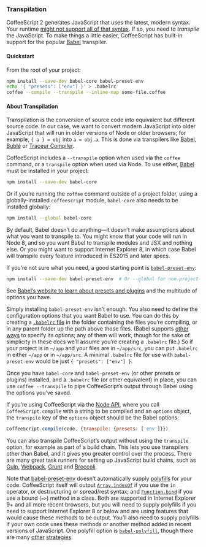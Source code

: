 ### Transpilation

CoffeeScript 2 generates JavaScript that uses the latest, modern syntax. Your runtime [might not support all of that syntax](#compatibility). If so, you need to _transpile_ the JavaScript. To make things a little easier, CoffeeScript has built-in support for the popular [Babel](http://babeljs.io/) transpiler.

#### Quickstart

From the root of your project:

```bash
npm install --save-dev babel-core babel-preset-env
echo '{ "presets": ["env"] }' > .babelrc
coffee --compile --transpile --inline-map some-file.coffee
```

#### About Transpilation

Transpilation is the conversion of source code into equivalent but different source code. In our case, we want to convert modern JavaScript into older JavaScript that will run in older versions of Node or older browsers; for example, `{ a } = obj` into `a = obj.a`. This is done via transpilers like [Babel](http://babeljs.io/), [Bublé](https://buble.surge.sh/) or [Traceur Compiler](https://github.com/google/traceur-compiler).

CoffeeScript includes a `--transpile` option when used via the `coffee` command, or a `transpile` option when used via Node. To use either, [Babel](http://babeljs.io/) must be installed in your project:

```bash
npm install --save-dev babel-core
```

Or if you’re running the `coffee` command outside of a project folder, using a globally-installed `coffeescript` module, `babel-core` also needs to be installed globally:

```bash
npm install --global babel-core
```

By default, Babel doesn’t do anything—it doesn’t make assumptions about what you want to transpile to. You might know that your code will run in Node 8, and so you want Babel to transpile modules and JSX and nothing else. Or you might want to support Internet Explorer 8, in which case Babel will transpile every feature introduced in ES2015 and later specs.

If you’re not sure what you need, a good starting point is [`babel-preset-env`](https://babeljs.io/docs/plugins/preset-env/):

```bash
npm install --save-dev babel-preset-env  # Or --global for non-project-based usage
```

See [Babel’s website to learn about presets and plugins](https://babeljs.io/docs/plugins/) and the multitude of options you have.

Simply installing `babel-preset-env` isn’t enough. You also need to define the configuration options that you want Babel to use. You can do this by creating a [`.babelrc` file](https://babeljs.io/docs/usage/babelrc/) in the folder containing the files you’re compiling, or in any parent folder up the path above those files. (Babel supports [other ways](https://babeljs.io/docs/usage/babelrc/) to specify its options; any of them will work, though for the sake of simplicity in these docs we’ll assume you’re creating a `.babelrc` file.) So if your project is in `~/app` and your files are in `~/app/src`, you can put `.babelrc` in either `~/app` or in `~/app/src`. A minimal `.babelrc` file for use with `babel-preset-env` would be just `{ "presets": ["env"] }`.

Once you have `babel-core` and `babel-preset-env` (or other presets or plugins) installed, and a `.babelrc` file (or other equivalent) in place, you can use `coffee --transpile` to pipe CoffeeScript’s output through Babel using the options you’ve saved.

If you’re using CoffeeScript via the [Node API](nodejs_usage), where you call `CoffeeScript.compile` with a string to be compiled and an `options` object, the `transpile` key of the `options` object should be the Babel options:

```js
CoffeeScript.compile(code, {transpile: {presets: ['env']}})
```

You can also transpile CoffeeScript’s output without using the `transpile` option, for example as part of a build chain. This lets you use transpilers other than Babel, and it gives you greater control over the process. There are many great task runners for setting up JavaScript build chains, such as [Gulp](http://gulpjs.com/), [Webpack](https://webpack.github.io/), [Grunt](https://gruntjs.com/) and [Broccoli](http://broccolijs.com/).

Note that [babel-preset-env](https://babeljs.io/docs/plugins/preset-env/) doesn’t automatically supply [polyfills](https://developer.mozilla.org/en-US/docs/Glossary/Polyfill) for your code. CoffeeScript itself will output [`Array.indexOf`](https://developer.mozilla.org/en-US/docs/Web/JavaScript/Reference/Global_Objects/Array/indexOf) if you use the `in` operator, or destructuring or spread/rest syntax; and [`Function.bind`](https://developer.mozilla.org/en-US/docs/Web/JavaScript/Reference/Global_Objects/Function/bind) if you use a bound (`=>`) method in a class. Both are supported in Internet Explorer 9+ and all more recent browsers, but you will need to supply polyfills if you need to support Internet Explorer 8 or below and are using features that would cause these methods to be output. You’ll also need to supply polyfills if your own code uses these methods or another method added in recent versions of JavaScript. One polyfill option is [`babel-polyfill`](https://babeljs.io/docs/usage/polyfill/), though there are many [other](https://hackernoon.com/polyfills-everything-you-ever-wanted-to-know-or-maybe-a-bit-less-7c8de164e423) [strategies](https://philipwalton.com/articles/loading-polyfills-only-when-needed/).
